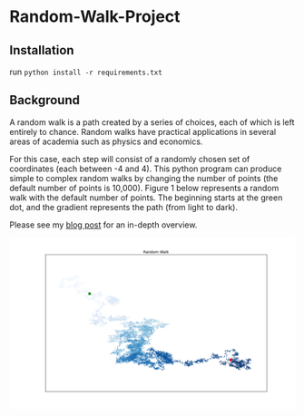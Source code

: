 # Random-Walk-Project
## Installation
run `python install -r requirements.txt`

## Background
A random walk is a path created by a series of choices, each of which is left entirely to chance. Random walks have practical applications in several areas of academia such as physics and economics. 

For this case, each step will consist of a randomly chosen set of coordinates (each between -4 and 4). This python program can produce simple to complex random walks by changing the number of points (the default number of points is 10,000). 
Figure 1 below represents a random walk with the default number of points. The beginning starts at the green dot, and the gradient represents the path (from light to dark).

Please see my [blog post](https://larrys19.github.io/2021/05/07/National-Parks.html) for an in-depth overview.

![Random Walk Simulation Example](https://raw.githubusercontent.com/LarryS19/Random-Walk-Project/main/rwFigure_1.png)
